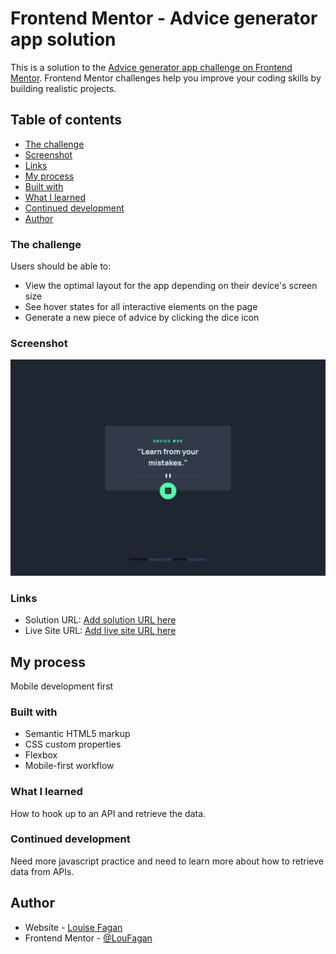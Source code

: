 # Frontend Mentor - Advice generator app solution

This is a solution to the [Advice generator app challenge on Frontend Mentor](https://www.frontendmentor.io/challenges/advice-generator-app-QdUG-13db). Frontend Mentor challenges help you improve your coding skills by building realistic projects.

## Table of contents

- [The challenge](#the-challenge)
- [Screenshot](#screenshot)
- [Links](#links)
- [My process](#my-process)
- [Built with](#built-with)
- [What I learned](#what-i-learned)
- [Continued development](#continued-development)
- [Author](#author)

### The challenge

Users should be able to:

- View the optimal layout for the app depending on their device's screen size
- See hover states for all interactive elements on the page
- Generate a new piece of advice by clicking the dice icon

### Screenshot

![](./screenshot.png)

### Links

- Solution URL: [Add solution URL here](https://your-solution-url.com)
- Live Site URL: [Add live site URL here](https://your-live-site-url.com)

## My process

Mobile development first

### Built with

- Semantic HTML5 markup
- CSS custom properties
- Flexbox
- Mobile-first workflow

### What I learned

How to hook up to an API and retrieve the data.

### Continued development

Need more javascript practice and need to learn more about how to retrieve data from APIs.

## Author

- Website - [Louise Fagan](https://www.pixelmein.ca)
- Frontend Mentor - [@LouFagan](https://www.frontendmentor.io/profile/LouFagan)
